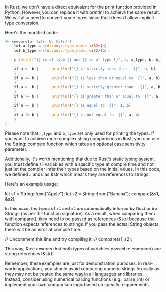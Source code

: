 In Rust, we don't have a direct equivalent for the print function provided in Python. However, you can replace it with println! to achieve the same result. We will also need to convert some types since Rust doesn't allow implicit type conversion. 

Here's the modified code:
```rust
fn compare(a: &str, b: &str) {
    let a_type = std::any::type_name::<i32>(a);
    let b_type = std::any::type_name::<i32>(b);

    println!("{} is of type {} and {} is of type {}", a, a_type, b, b_type);
    
    if a <  b {      println!("{} is strictly less than   {}", a, b)
    }
    if a <= b {      println!("{} is less than or equal to  {}", a, b)
    }
    if a >  b {      println!("{} is strictly greater than   {}", a, b)
    }
    if a >= b {      println!("{} is greater than or equal to  {}", a, b)
    }
    if a == b {      println!("{} is equal to  {}", a, b)
    }
    if a != b {      println!("{} is not equal to  {}", a, b)
    }
}
```
Please note that `a_type` and `b_type` are only used for printing the types. If you want to achieve more complex string comparisons in Rust, you can use the String::compare function which takes an optional case sensitivity parameter. 

Additionally, it's worth mentioning that due to Rust's static typing system, you must define all variables with a specific type at compile time and not just let the compiler infer their types based on the initial values. In this code, we defined `a` and `b` as &str which means they are references to strings.

Here's an example usage:

let s1 = String::from("Apple");
let s2 = String::from("Banana");
compare(&s1, &s2);

In this case, the types of `s1` and `s2` are automatically inferred by Rust to be Strings (as per the function signature). As a result, when comparing them with compare(), they need to be passed as references (&str) because the function expects references to strings. If you pass the actual String objects, there will be an error at compile time.

// Uncomment this line and try compiling it:
// compare(s1, s2);

This way, Rust ensures that both types of variables passed to compare() are string references (&str). 

Remember, these examples are just for demonstration purposes. In real-world applications, you should avoid comparing numeric strings lexically as they may not be treated the same way in all languages and libraries. Instead, consider using numerical parsing functions (e.g., parse_int) or implement your own comparison logic based on specific requirements.
